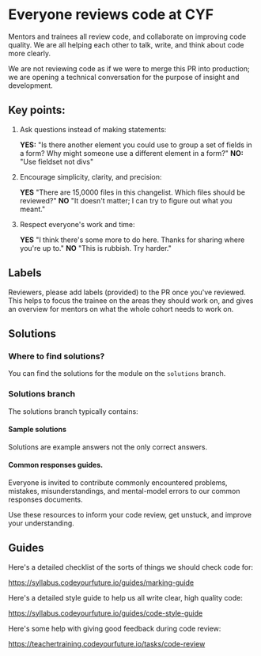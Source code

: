 # Everyone reviews code at CYF

Mentors and trainees all review code, and collaborate on improving code quality. We are all helping each other to talk, write, and think about code more clearly.

We are not reviewing code as if we were to merge this PR into production; we are opening a technical conversation for the purpose of insight and development.

## Key points:

1. Ask questions instead of making statements:

   **YES:** "Is there another element you could use to group a set of fields in a form? Why might someone use a different element in a form?"
   **NO:** "Use fieldset not divs"

2. Encourage simplicity, clarity, and precision:

   **YES** "There are 15,0000 files in this changelist. Which files should be reviewed?"
   **NO** "It doesn't matter; I can try to figure out what you meant."

3. Respect everyone's work and time:

   **YES** "I think there's some more to do here. Thanks for sharing where you're up to."
   **NO** "This is rubbish. Try harder."

## Labels

Reviewers, please add labels (provided) to the PR once you've reviewed. This helps to focus the trainee on the areas they should work on, and gives an overview for mentors on what the whole cohort needs to work on.

## Solutions

### Where to find solutions?

You can find the solutions for the module on the `solutions` branch.

### Solutions branch

The solutions branch typically contains:

#### Sample solutions

Solutions are example answers not the only correct answers.

#### Common responses guides.

Everyone is invited to contribute commonly encountered problems, mistakes, misunderstandings, and mental-model errors to our common responses documents.

Use these resources to inform your code review, get unstuck, and improve your understanding.

## Guides

Here's a detailed checklist of the sorts of things we should check code for:

https://syllabus.codeyourfuture.io/guides/marking-guide

Here's a detailed style guide to help us all write clear, high quality code:

https://syllabus.codeyourfuture.io/guides/code-style-guide

Here's some help with giving good feedback during code review:

https://teachertraining.codeyourfuture.io/tasks/code-review

